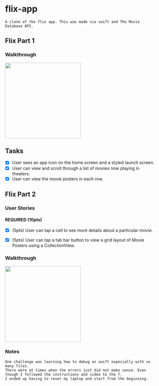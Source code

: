 # flix-app
```
A clone of the flix app. This was made via swift and The Movie Database API.
```

## Flix Part 1

### Walkthrough

<img src="codepath-flix.gif" width=250><br>

## Tasks
- [x] User sees an app icon on the home screen and a styled launch screen.
- [x] User can view and scroll through a list of movies now playing in theaters.
- [x] User can view the movie posters in each row.

## Flix Part 2

### User Stories

#### REQUIRED (10pts)
- [x] (5pts) User can tap a cell to see more details about a particular movie.
- [x] (5pts) User can tap a tab bar button to view a grid layout of Movie Posters using a CollectionView.


### Walkthrough
<img src="codepath-flix2.gif" width=250><br>

### Notes
```
One challenge was learning how to debug on swift especially with so many files. 
There were at times when the errors just did not make sense. Even though I followed the instructions and video to the T. 
I ended up having to reset my laptop and start from the beginning.
```

